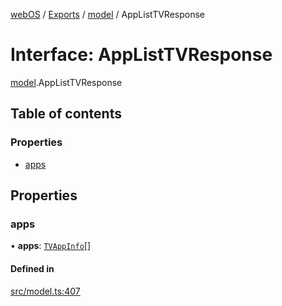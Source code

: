 [webOS](../README.md) / [Exports](../modules.md) / [model](../modules/model.md) / AppListTVResponse

# Interface: AppListTVResponse

[model](../modules/model.md).AppListTVResponse

## Table of contents

### Properties

- [apps](model.AppListTVResponse.md#apps)

## Properties

### apps

• **apps**: [`TVAppInfo`](model.TVAppInfo.md)[]

#### Defined in

[src/model.ts:407](https://github.com/Dabolus/webos-tv/blob/60076f0/src/model.ts#L407)
